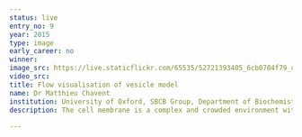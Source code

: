 ```yaml
---
status: live
entry_no: 9
year: 2015
type: image 
early_career: no 
winner: 
image_src: https://live.staticflickr.com/65535/52721393405_6cb0704f79_c_d.jpg
video_src: 
title: Flow visualisation of vesicle model
name: Dr Matthieu Chavent
institution: University of Oxford, SBCB Group, Department of Biochemistry
description: The cell membrane is a complex and crowded environment with different types of molecules such as lipids and proteins which are in a  dynamic equilibrium. To try to better understand this dynamic behaviour, it is possible to develop models mimicking this membrane. Animating  such models can be very challenging. We used calculations launched on ARCHER computer to see how the constituents of this membrane interact  together. Inspired by approaches in physics to depict wind or ocean currents we developed a new way to display collective movements of  lipids molecules constituting the <a href="http://sbcb.bioch.ox.ac.uk/flows/">membrane model</a>. Visualization of the lipid flows in a protein  crowded systems. This allows to model the movement of lipids when the proteins are clustered together forming channels guiding the  flow of lipids. This extends previous model combining both experimental and theoretical results (goo.gl/1LAUmd). Rendering with  VMD (http://www.ks.uiuc.edu/Research/vmd/). Gray&colon; membrane proteins. Red&colon; high-velocity flow; green&colon; low-velocity flow. 
  
---
```

